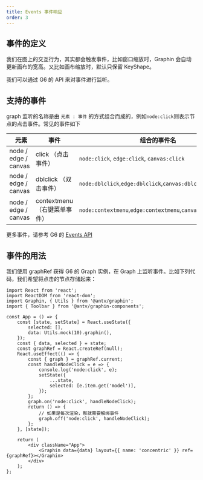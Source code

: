 ```yaml
---
title: Events 事件响应
order: 3
---
```


## 事件的定义

我们在图上的交互行为，其实都会触发事件，比如窗口缩放时，Graphin 会自动更新画布的宽高。又比如画布缩放时，默认只保留 KeyShape。

我们可以通过 G6 的 API 来对事件进行监听。

## 支持的事件

graph 监听的名称是由 `元素 : 事件` 的方式组合而成的，例如`node:click`则表示节点的点击事件。常见的事件如下

|   元素               | 事件                         | 组合的事件名                                               |
| -------------------- | ---------------------------- | ---------------------------------------------------------- |
| node / edge / canvas | click （点击事件）           | `node:click`, `edge:click`, `canvas:click`                 |
| node / edge / canvas | dblclick （双击事件）        | `node:dblclick`,`edge:dblclick`,`canvas:dblclick`          |
| node / edge / canvas | contextmenu （右键菜单事件） | `node:contextmenu`,`edge:contextmenu`,`canvas:contextmenu` |

更多事件，请参考 G6 的 [Events API](https://www.yuque.com/antv/g6/event-api)

## 事件的用法

我们使用 graphRef 获得 G6 的 Graph 实例，在 Graph 上监听事件。比如下列代码，我们希望将点击的节点存储起来：

```tsx
import React from 'react';
import ReactDOM from 'react-dom';
import Graphin, { Utils } from '@antv/graphin';
import { Toolbar } from '@antv/graphin-components';

const App = () => {
    const [state, setState] = React.useState({
        selected: [],
        data: Utils.mock(10).graphin(),
    });
    const { data, selected } = state;
    const graphRef = React.createRef(null);
    React.useEffect(() => {
        const { graph } = graphRef.current;
        const handleNodeClick = e => {
            console.log('node:click', e);
            setState({
                ...state,
                selected: [e.item.get('model')],
            });
        };
        graph.on('node:click', handleNodeClick);
        return () => {
            // 如果是每次渲染，那就需要解绑事件
            graph.off('node:click', handleNodeClick);
        };
    }, [state]);

    return (
        <div className="App">
            <Graphin data={data} layout={{ name: 'concentric' }} ref={graphRef}></Graphin>
        </div>
    );
};
```
